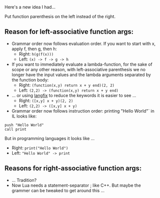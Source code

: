Here's a new idea I had...

Put function parenthesis on the left instead of the right.

## Reason for left-associative function args:
- Grammar order now follows evaluation order.  If you want to start with x, apply f, then g, then h:
	- Right: `h(g(f(x)))`
	- Left: `(x) -> f -> g -> h`
- If you want to immediately evaluate a lambda-function, for the sake of scope or any other reason, with left-associative parenthesis we no longer have the input values and the lambda arguments separated by the function body:
	- Right: `(function(x,y) return x + y end)(2, 2)`
	- Left: `(2,2) -> (function(x,y) return x + y end)`
- ... or using [langfix](https://github.com/thenumbernine/langfix-lua) to reduce the keywords it is easier to see ...
	- Right: `([x,y] x + y)(2, 2)`
	- Left: `(2,2) -> ([x,y] x + y)`
- Grammar order now follows instruction order:
printing "Hello World"` in IL looks like:
```
push "Hello World"
call print
```
But in programming languages it looks like ...
- Right: `print("Hello World")`
- Left: `"Hello World" -> print`

## Reasons for right-associative function args:
- ... Tradition?
- Now Lua needs a statement-separator ; like C++. But maybe the grammer can be tweaked to get around this ...
